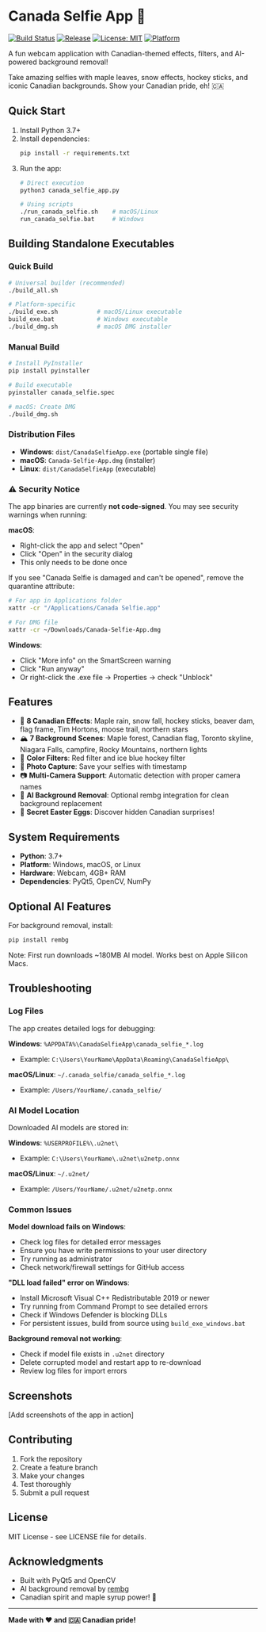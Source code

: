 # Canada Selfie App 🍁

[![Build Status](https://github.com/menemy/canada-selfie-app/workflows/🧪%20Test%20Canada%20Selfie%20App/badge.svg)](https://github.com/menemy/canada-selfie-app/actions)
[![Release](https://github.com/menemy/canada-selfie-app/workflows/🍁%20Build%20Canada%20Selfie%20Releases/badge.svg)](https://github.com/menemy/canada-selfie-app/actions)
[![License: MIT](https://img.shields.io/badge/License-MIT-yellow.svg)](https://opensource.org/licenses/MIT)
[![Platform](https://img.shields.io/badge/platform-Windows%20%7C%20macOS%20%7C%20Linux-lightgrey)](https://github.com/menemy/canada-selfie-app/releases)

A fun webcam application with Canadian-themed effects, filters, and AI-powered background removal!

Take amazing selfies with maple leaves, snow effects, hockey sticks, and iconic Canadian backgrounds. Show your Canadian pride, eh! 🇨🇦

## Quick Start

1. Install Python 3.7+
2. Install dependencies:
   ```bash
   pip install -r requirements.txt
   ```
3. Run the app:
   ```bash
   # Direct execution
   python3 canada_selfie_app.py
   
   # Using scripts
   ./run_canada_selfie.sh    # macOS/Linux
   run_canada_selfie.bat     # Windows
   ```

## Building Standalone Executables

### Quick Build
```bash
# Universal builder (recommended)
./build_all.sh

# Platform-specific
./build_exe.sh           # macOS/Linux executable
build_exe.bat            # Windows executable  
./build_dmg.sh           # macOS DMG installer
```

### Manual Build
```bash
# Install PyInstaller
pip install pyinstaller

# Build executable
pyinstaller canada_selfie.spec

# macOS: Create DMG
./build_dmg.sh
```

### Distribution Files
- **Windows**: `dist/CanadaSelfieApp.exe` (portable single file)
- **macOS**: `Canada-Selfie-App.dmg` (installer)
- **Linux**: `dist/CanadaSelfieApp` (executable)

### ⚠️ Security Notice

The app binaries are currently **not code-signed**. You may see security warnings when running:

**macOS**: 
- Right-click the app and select "Open" 
- Click "Open" in the security dialog
- This only needs to be done once

If you see "Canada Selfie is damaged and can't be opened", remove the quarantine attribute:
```bash
# For app in Applications folder
xattr -cr "/Applications/Canada Selfie.app"

# For DMG file
xattr -cr ~/Downloads/Canada-Selfie-App.dmg
```

**Windows**:
- Click "More info" on the SmartScreen warning
- Click "Run anyway"
- Or right-click the .exe file → Properties → check "Unblock"

## Features

- 🍁 **8 Canadian Effects**: Maple rain, snow fall, hockey sticks, beaver dam, flag frame, Tim Hortons, moose trail, northern stars
- 🏔️ **7 Background Scenes**: Maple forest, Canadian flag, Toronto skyline, Niagara Falls, campfire, Rocky Mountains, northern lights
- 🎨 **Color Filters**: Red filter and ice blue hockey filter
- 📸 **Photo Capture**: Save your selfies with timestamp
- 📷 **Multi-Camera Support**: Automatic detection with proper camera names
- 🤖 **AI Background Removal**: Optional rembg integration for clean background replacement
- 🎉 **Secret Easter Eggs**: Discover hidden Canadian surprises!

## System Requirements

- **Python**: 3.7+ 
- **Platform**: Windows, macOS, or Linux
- **Hardware**: Webcam, 4GB+ RAM
- **Dependencies**: PyQt5, OpenCV, NumPy

## Optional AI Features

For background removal, install:
```bash
pip install rembg
```
Note: First run downloads ~180MB AI model. Works best on Apple Silicon Macs.

## Troubleshooting

### Log Files
The app creates detailed logs for debugging:

**Windows**: `%APPDATA%\CanadaSelfieApp\canada_selfie_*.log`
- Example: `C:\Users\YourName\AppData\Roaming\CanadaSelfieApp\`

**macOS/Linux**: `~/.canada_selfie/canada_selfie_*.log`
- Example: `/Users/YourName/.canada_selfie/`

### AI Model Location
Downloaded AI models are stored in:

**Windows**: `%USERPROFILE%\.u2net\`
- Example: `C:\Users\YourName\.u2net\u2netp.onnx`

**macOS/Linux**: `~/.u2net/`
- Example: `/Users/YourName/.u2net/u2netp.onnx`

### Common Issues

**Model download fails on Windows**:
- Check log files for detailed error messages
- Ensure you have write permissions to your user directory
- Try running as administrator
- Check network/firewall settings for GitHub access

**"DLL load failed" error on Windows**:
- Install Microsoft Visual C++ Redistributable 2019 or newer
- Try running from Command Prompt to see detailed errors
- Check if Windows Defender is blocking DLLs
- For persistent issues, build from source using `build_exe_windows.bat`

**Background removal not working**:
- Check if model file exists in `.u2net` directory
- Delete corrupted model and restart app to re-download
- Review log files for import errors

## Screenshots

[Add screenshots of the app in action]

## Contributing

1. Fork the repository
2. Create a feature branch
3. Make your changes
4. Test thoroughly
5. Submit a pull request

## License

MIT License - see LICENSE file for details.

## Acknowledgments

- Built with PyQt5 and OpenCV
- AI background removal by [rembg](https://github.com/danielgatis/rembg)
- Canadian spirit and maple syrup power! 🍁

---

**Made with ❤️ and 🇨🇦 Canadian pride!**
